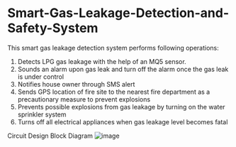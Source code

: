 # Smart-Gas-Leakage-Detection-and-Safety-System

This smart gas leakage detection system performs following operations:

1. Detects LPG gas leakage with the help of an MQ5 sensor.
2. Sounds an alarm upon gas leak and turn off the alarm once the gas leak is under 
control
3. Notifies house owner through SMS alert
4. Sends GPS location of fire site to the nearest fire department as a precautionary 
measure to prevent explosions
5. Prevents possible explosions from gas leakage by turning on the water sprinkler 
system
6. Turns off all electrical appliances when gas leakage level becomes fatal

                                                                  
                                                                  
Circuit Design Block Diagram
![image](https://user-images.githubusercontent.com/76917638/192086274-4cd9977b-b2da-441f-a4e2-5520dd6308fa.png)
